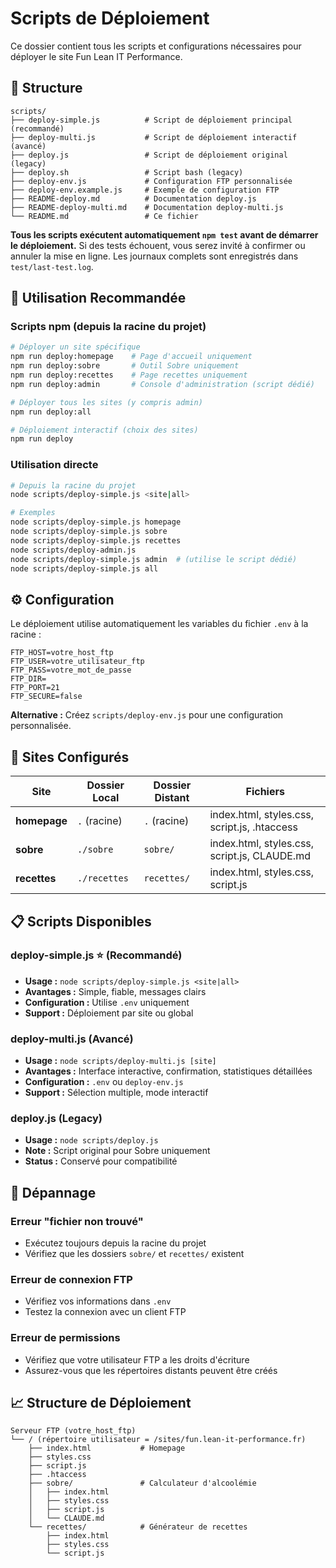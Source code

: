 # Scripts de Déploiement

Ce dossier contient tous les scripts et configurations nécessaires pour déployer le site Fun Lean IT Performance.

## 📁 Structure

```
scripts/
├── deploy-simple.js          # Script de déploiement principal (recommandé)
├── deploy-multi.js           # Script de déploiement interactif (avancé)
├── deploy.js                 # Script de déploiement original (legacy)
├── deploy.sh                 # Script bash (legacy)
├── deploy-env.js             # Configuration FTP personnalisée
├── deploy-env.example.js     # Exemple de configuration FTP
├── README-deploy.md          # Documentation deploy.js
├── README-deploy-multi.md    # Documentation deploy-multi.js
└── README.md                 # Ce fichier
```

**Tous les scripts exécutent automatiquement `npm test` avant de démarrer le déploiement.**
Si des tests échouent, vous serez invité à confirmer ou annuler la mise en ligne.
Les journaux complets sont enregistrés dans `test/last-test.log`.

## 🚀 Utilisation Recommandée

### Scripts npm (depuis la racine du projet)

```bash
# Déployer un site spécifique
npm run deploy:homepage    # Page d'accueil uniquement
npm run deploy:sobre       # Outil Sobre uniquement  
npm run deploy:recettes    # Page recettes uniquement
npm run deploy:admin       # Console d'administration (script dédié)

# Déployer tous les sites (y compris admin)
npm run deploy:all

# Déploiement interactif (choix des sites)
npm run deploy
```

### Utilisation directe

```bash
# Depuis la racine du projet
node scripts/deploy-simple.js <site|all>

# Exemples
node scripts/deploy-simple.js homepage
node scripts/deploy-simple.js sobre
node scripts/deploy-simple.js recettes
node scripts/deploy-admin.js
node scripts/deploy-simple.js admin  # (utilise le script dédié)
node scripts/deploy-simple.js all
```

## ⚙️ Configuration

Le déploiement utilise automatiquement les variables du fichier `.env` à la racine :

```env
FTP_HOST=votre_host_ftp
FTP_USER=votre_utilisateur_ftp
FTP_PASS=votre_mot_de_passe
FTP_DIR=
FTP_PORT=21
FTP_SECURE=false
```

**Alternative :** Créez `scripts/deploy-env.js` pour une configuration personnalisée.

## 📂 Sites Configurés

| Site | Dossier Local | Dossier Distant | Fichiers |
|------|---------------|-----------------|----------|
| **homepage** | `.` (racine) | `.` (racine) | index.html, styles.css, script.js, .htaccess |
| **sobre** | `./sobre` | `sobre/` | index.html, styles.css, script.js, CLAUDE.md |
| **recettes** | `./recettes` | `recettes/` | index.html, styles.css, script.js |

## 📋 Scripts Disponibles

### deploy-simple.js ⭐ (Recommandé)
- **Usage :** `node scripts/deploy-simple.js <site|all>`
- **Avantages :** Simple, fiable, messages clairs
- **Configuration :** Utilise `.env` uniquement
- **Support :** Déploiement par site ou global

### deploy-multi.js (Avancé)
- **Usage :** `node scripts/deploy-multi.js [site]`
- **Avantages :** Interface interactive, confirmation, statistiques détaillées
- **Configuration :** `.env` ou `deploy-env.js`
- **Support :** Sélection multiple, mode interactif

### deploy.js (Legacy)
- **Usage :** `node scripts/deploy.js`
- **Note :** Script original pour Sobre uniquement
- **Status :** Conservé pour compatibilité

## 🔧 Dépannage

### Erreur "fichier non trouvé"
- Exécutez toujours depuis la racine du projet
- Vérifiez que les dossiers `sobre/` et `recettes/` existent

### Erreur de connexion FTP
- Vérifiez vos informations dans `.env`
- Testez la connexion avec un client FTP

### Erreur de permissions
- Vérifiez que votre utilisateur FTP a les droits d'écriture
- Assurez-vous que les répertoires distants peuvent être créés

## 📈 Structure de Déploiement

```
Serveur FTP (votre_host_ftp)
└── / (répertoire utilisateur = /sites/fun.lean-it-performance.fr)
    ├── index.html           # Homepage
    ├── styles.css
    ├── script.js
    ├── .htaccess
    ├── sobre/               # Calculateur d'alcoolémie
    │   ├── index.html
    │   ├── styles.css
    │   ├── script.js
    │   └── CLAUDE.md
    └── recettes/            # Générateur de recettes
        ├── index.html
        ├── styles.css
        └── script.js
```
